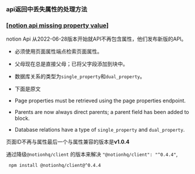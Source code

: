 ### api返回中丢失属性的处理方法

### [[notion api missing property value]](https://stackoverflow.com/questions/72989189/notion-api-missing-property-value)

notion Api 从2022-06-28版本开始就API不再包含属性，他们发布新版的API。

- 必须使用页面属性端点检索页面属性。
- 父母现在总是直接父母；已将父字段添加到块中。
- 数据库关系的类型为`single_property`和`dual_property`。
- 下面是原文

- Page properties must be retrieved using the page properties endpoint.
- Parents are now always direct parents; a parent field has been added to block.
- Database relations have a type of `single_property` and `dual_property`.

页面ID不再与属性最后一个与属性兼容的版本是**v1.0.4**

通过降级`@notionhq/client` 的版本来解决 `"@notionhq/client": "^0.4.4"`,

```
 npm install @notionhq/client@^0.4.4
```

